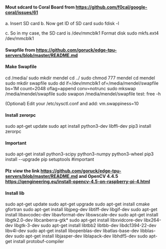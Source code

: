 #### Mout sdcard to Coral Board from https://github.com/f0cal/google-coral/issues/61
a. Insert SD card
b. Now get ID of SD card
sudo fdisk -l

c. So in my case, the SD card is /dev/mmcblk1
Format disk
sudo mkfs.ext4 /dev/mmcblk1

#### Swapfile from https://github.com/goruck/edge-tpu-servers/blob/master/README.md
#### Make Swapfile
cd /media/
sudo mkdir mendel
cd ../ 
sudo chmod 777 mendel
cd mendel
sudo mkdir swapfile
sudo dd if=/dev/mmcblk1 of=/media/mendel/swapfile bs=1M count=2048 oflag=append conv=notrunc
sudo mkswap /media/mendel/swapfile
sudo swapon /media/mendel/swapfile
test: free -h

(Optional) Edit your /etc/sysctl.conf and add:
vm.swappiness=10

#### Install zerorpc
sudo apt-get update
sudo apt install python3-dev libffi-dev
pip3 install zerorpc
#### Important
sudo apt-get install python3-scipy python3-numpy python3-wheel
pip3 install --upgrade pip setuptools #important
#### Plz view the link https://github.com/goruck/edge-tpu-servers/blob/master/README.md and OpenCV 4.4.5 https://qengineering.eu/install-opencv-4.5-on-raspberry-pi-4.html
#### Install lib
sudo apt-get update
sudo apt-get upgrade
sudo apt-get install cmake gfortran
sudo apt-get install libjpeg-dev libtiff-dev libgif-dev
sudo apt-get install libavcodec-dev libavformat-dev libswscale-dev
sudo apt-get install libgtk2.0-dev libcanberra-gtk*
sudo apt-get install libxvidcore-dev libx264-dev libgtk-3-dev
sudo apt-get install libtbb2 libtbb-dev libdc1394-22-dev libv4l-dev
sudo apt-get install libopenblas-dev libatlas-base-dev libblas-dev
sudo apt-get install libjasper-dev liblapack-dev libhdf5-dev
sudo apt-get install protobuf-compiler

